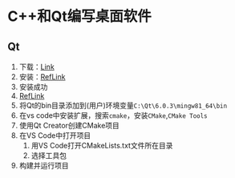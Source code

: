 # C++和Qt编写桌面软件

## Qt

1. 下载：[Link](https://www.qt.io/zh-cn/)
2. 安装：[RefLink](https://blog.csdn.net/yanchenyu365/article/details/110949727)
3. 安装成功
4. [RefLink](https://blog.csdn.net/weixin_43669941/article/details/108921714)
5. 将Qt的bin目录添加到(用户)环境变量`C:\Qt\6.0.3\mingw81_64\bin`
6. 在vs code中安装扩展，搜索`cmake`，安装`CMake`,`CMake Tools`
7. 使用Qt Creator创建CMake项目
8. 在VS Code中打开项目
   1. 用VS Code打开CMakeLists.txt文件所在目录
   2. 选择工具包
9. 构建并运行项目


